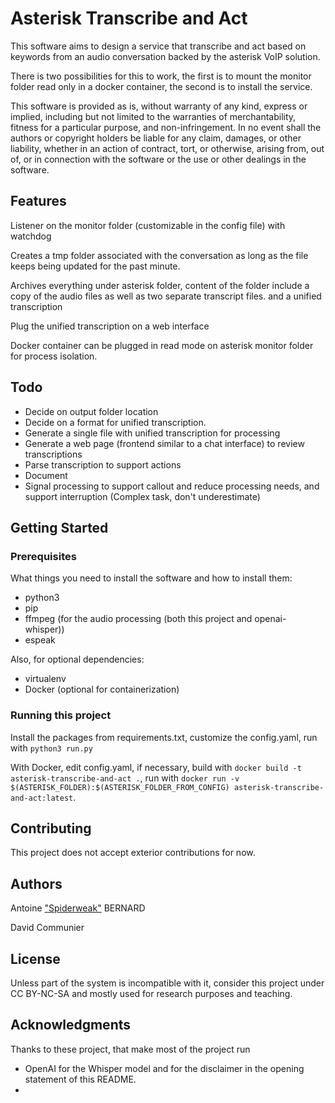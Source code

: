 # Asterisk Transcribe and Act

This software aims to design a service that transcribe and act based on keywords from an audio conversation backed by the asterisk VoIP solution.

There is two possibilities for this to work, the first is to mount the monitor folder read only in a docker container, the second is to install the service.

This software is provided as is, without warranty of any kind, express or implied, including but not limited to the warranties of merchantability, fitness for a particular purpose, and non-infringement. In no event shall the authors or copyright holders be liable for any claim, damages, or other liability, whether in an action of contract, tort, or otherwise, arising from, out of, or in connection with the software or the use or other dealings in the software.

## Features

Listener on the monitor folder (customizable in the config file) with watchdog

Creates a tmp folder associated with the conversation as long as the file keeps being updated for the past minute.

Archives everything under asterisk folder, content of the folder include a copy of the audio files as well as two separate transcript files. and a unified transcription

Plug the unified transcription on a web interface

Docker container can be plugged in read mode on asterisk monitor folder for process isolation.

## Todo

- Decide on output folder location
- Decide on a format for unified transcription.
- Generate a single file with unified transcription for processing
- Generate a web page (frontend similar to a chat interface) to review transcriptions
- Parse transcription to support actions
- Document
- Signal processing to support callout and reduce processing needs, and support interruption (Complex task, don't underestimate)

## Getting Started

### Prerequisites

What things you need to install the software and how to install them:

- python3
- pip
- ffmpeg (for the audio processing (both this project and openai-whisper))
- espeak

Also, for optional dependencies:

- virtualenv
- Docker (optional for containerization)

### Running this project

Install the packages from requirements.txt, customize the config.yaml, run with `python3 run.py`

With Docker, edit config.yaml, if necessary, build with `docker build -t asterisk-transcribe-and-act .`, run with `docker run -v $(ASTERISK_FOLDER):$(ASTERISK_FOLDER_FROM_CONFIG) asterisk-transcribe-and-act:latest`.

## Contributing

This project does not accept exterior contributions for now.

## Authors

Antoine ["Spiderweak"](https://github.com/spiderweak) BERNARD

David Communier

## License

Unless part of the system is incompatible with it, consider this project under CC BY-NC-SA and mostly used for research purposes and teaching.

## Acknowledgments

Thanks to these project, that make most of the project run
- OpenAI for the Whisper model and for the disclaimer in the opening statement of this README.
- 